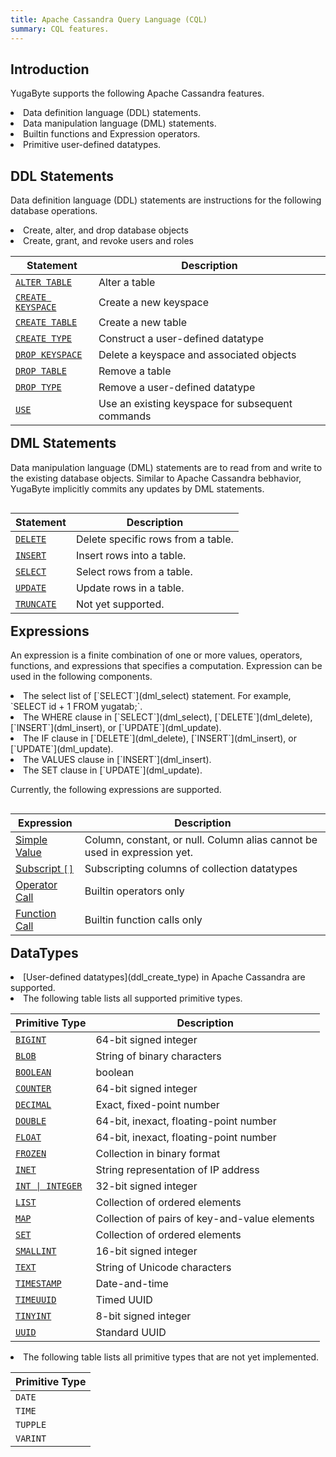 ```yaml
---
title: Apache Cassandra Query Language (CQL)
summary: CQL features.
---
```

<style>
table {
  float: left;
}
#psyn {
  text-indent: 50px;
}
</style>

## Introduction
YugaByte supports the following Apache Cassandra features.
<li> Data definition language (DDL) statements.</li>
<li> Data manipulation language (DML) statements.</li>
<li> Builtin functions and Expression operators.</li>
<li> Primitive user-defined datatypes.</li>

## DDL Statements
Data definition language (DDL) statements are instructions for the following database operations.
<li> Create, alter, and drop database objects</li>
<li> Create, grant, and revoke users and roles</li>

Statement | Description |
----------|-------------|
[`ALTER TABLE`](ddl_alter_table) | Alter a table |
[`CREATE KEYSPACE`](ddl_create_keyspace) | Create a new keyspace |
[`CREATE TABLE`](ddl_create_table) | Create a new table |
[`CREATE TYPE`](ddl_create_type) | Construct a user-defined datatype |
[`DROP KEYSPACE`](ddl_drop_keyspace) | Delete a keyspace and associated objects |
[`DROP TABLE`](ddl_drop_table) | Remove a table |
[`DROP TYPE`](ddl_drop_type) | Remove a user-defined datatype |
[`USE`](ddl_use) | Use an existing keyspace for subsequent commands|

## DML Statements
Data manipulation language (DML) statements are to read from and write to the existing database objects. Similar to Apache Cassandra bebhavior, YugaByte implicitly commits any updates by DML statements.

Statement | Description |
----------|-------------|
[`DELETE`](dml_delete) | Delete specific rows from a table.
[`INSERT`](dml_insert) | Insert rows into a table.
[`SELECT`](dml_select) | Select rows from a table.
[`UPDATE`](dml_update) | Update rows in a table.
[`TRUNCATE`](.) | Not yet supported.

## Expressions
An expression is a finite combination of one or more values, operators, functions, and expressions that specifies a computation. Expression can be used in the following components.
<li>The select list of [`SELECT`](dml_select) statement. For example, `SELECT id + 1 FROM yugatab;`.</li>
<li>The WHERE clause in [`SELECT`](dml_select), [`DELETE`](dml_delete), [`INSERT`](dml_insert), or [`UPDATE`](dml_update).</li>
<li>The IF clause in [`DELETE`](dml_delete), [`INSERT`](dml_insert), or [`UPDATE`](dml_update).</li>
<li>The VALUES clause in [`INSERT`](dml_insert).</li>
<li>The SET clause in [`UPDATE`](dml_update).</li>

Currently, the following expressions are supported.

Expression | Description |
-----------|-------------|
[Simple Value](expr_simple) | Column, constant, or null. Column alias cannot be used in expression yet. |
[Subscript `[]`](expr_subscript) | Subscripting columns of collection datatypes |
[Operator Call](expr_ocall) | Builtin operators only |
[Function Call](expr_fcall) | Builtin function calls only |

## DataTypes
<li> [User-defined datatypes](ddl_create_type) in Apache Cassandra are supported.</li>
<li> The following table lists all supported primitive types.

Primitive Type | Description |
---------------|-------------|
[`BIGINT`](type_int) | 64-bit signed integer |
[`BLOB`](type_blob) | String of binary characters |
[`BOOLEAN`](type_bool) | boolean |
[`COUNTER`](type_int) | 64-bit signed integer |
[`DECIMAL`](type_number) | Exact, fixed-point number |
[`DOUBLE`](type_number) | 64-bit, inexact, floating-point number |
[`FLOAT`](type_number) | 64-bit, inexact, floating-point number |
[`FROZEN`](type_frozen) | Collection in binary format |
[`INET`](type_inet) | String representation of IP address |
[<code>INT &#124; INTEGER</code>](type_int) | 32-bit signed integer |
[`LIST`](type_collection) | Collection of ordered elements |
[`MAP`](type_collection) | Collection of pairs of key-and-value elements |
[`SET`](type_collection) | Collection of ordered elements |
[`SMALLINT`](type_int) | 16-bit signed integer |
[`TEXT`](type_text) | String of Unicode characters |
[`TIMESTAMP`](type_timestamp) | Date-and-time |
[`TIMEUUID`](type_uuid) | Timed UUID |
[`TINYINT`](type_int) | 8-bit signed integer |
[`UUID`](type_uuid) | Standard UUID |
</li>

<li> The following table lists all primitive types that are not yet implemented.

Primitive Type |
---------------|
`DATE` | 
`TIME` | 
`TUPPLE` | 
`VARINT` | 
</li>
